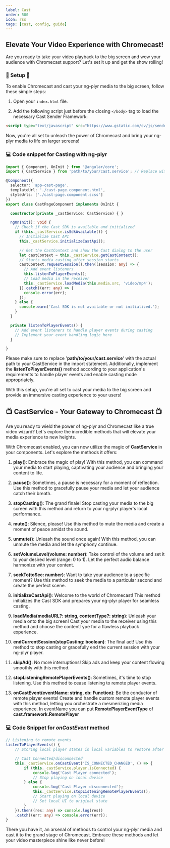 ```yaml
---
label: Cast
order: 500
icon: rss
tags: [cast, config, guide]
---
```

## Elevate Your Video Experience with Chromecast!
Are you ready to take your video playback to the big screen and wow your audience with Chromecast support? Let's set it up and get the show rolling!

### 🚀 Setup 🚀
To enable Chromecast and cast your ng-plyr media to the big screen, follow these simple steps:

1. Open your `index.html` file.

2. Add the following script just before the closing `</body>` tag to load the necessary Cast Sender Framework:

```html
<script type="text/javascript" src="https://www.gstatic.com/cv/js/sender/v1/cast_sender.js?loadCastFramework=1"></script>
```
Now, you're all set to unleash the power of Chromecast and bring your ng-plyr media to life on larger screens!

### 💻 Code snippet for Casting with ng-plyr

```ts
import { Component, OnInit } from '@angular/core';
import { CastService } from 'path/to/your/cast.service'; // Replace with the actual path to your CastService

@Component({
  selector: 'app-cast-page',
  templateUrl: './cast-page.component.html',
  styleUrls: ['./cast-page.component.scss']
})
export class CastPageComponent implements OnInit {

  constructor(private _castService: CastService) { }

  ngOnInit(): void {
    // Check if the Cast SDK is available and initialized
    if (this._castService.isSdkAvailable()) {
      // Initialize Cast API
      this._castService.initializeCastApi();

      // Get the CastContext and show the Cast dialog to the user
      let castContext = this._castService.getCastContext();
      // Starts media casting after session starts
      castContext.requestSession().then((session: any) => {
        // Add event listeners
        this.listenToPlayerEvents();
        // Load media in the receiver
        this._castService.loadMedia(this.media.src, 'video/mp4');
      }).catch((err: any) => {
        console.error(err);
      });
    } else {
      console.warn('Cast SDK is not available or not initialized.');
    }
  }

  private listenToPlayerEvents() {
    // Add event listeners to handle player events during casting
    // Implement your event handling logic here
  }

}
```
Please make sure to replace '**path/to/your/cast.service**' with the actual path to your CastService in the import statement. Additionally, implement the **listenToPlayerEvents()** method according to your application's requirements to handle player events and enable casting mode appropriately.

With this setup, you're all set to cast your media to the big screen and provide an immersive casting experience to your users!

## 📺 CastService - Your Gateway to Chromecast 📺
Are you ready to wield the power of ng-plyr and Chromecast like a true video wizard? Let's explore the incredible methods that will elevate your media experience to new heights.

With Chromecast enabled, you can now utilize the magic of **CastService** in your components. Let's explore the methods it offers:

1. **play()**: Embrace the magic of play! With this method, you can command your media to start playing, captivating your audience and bringing your content to life.

2. **pause()**: Sometimes, a pause is necessary for a moment of reflection. Use this method to gracefully pause your media and let your audience catch their breath.

3. **stopCasting()**: The grand finale! Stop casting your media to the big screen with this method and return to your ng-plyr player's local performance.

4. **mute()**: Silence, please! Use this method to mute the media and create a moment of peace amidst the sound.

5. **unmute()**: Unleash the sound once again! With this method, you can unmute the media and let the symphony continue.

6. **setVolumeLevel(volume: number)**: Take control of the volume and set it to your desired level (range: 0 to 1). Let the perfect audio balance harmonize with your content.

7. **seekTo(toSec: number)**: Want to take your audience to a specific moment? Use this method to seek the media to a particular second and create the perfect scene.

8. **initializeCastApi()**: Welcome to the world of Chromecast! This method initializes the Cast SDK and prepares your ng-plyr player for seamless casting.

9. **loadMedia(mediaURL?: string, contentType?: string)**: Unleash your media onto the big screen! Cast your media to the receiver using this method and choose the contentType for a flawless playback experience.

10. **endCurrentSession(stopCasting: boolean)**: The final act! Use this method to stop casting or gracefully end the current session with your ng-plyr player.

11. **skipAd()**: No more interruptions! Skip ads and keep your content flowing smoothly with this method.

12. **stopListeningRemotePlayerEvents()**: Sometimes, it's time to stop listening. Use this method to cease listening to remote player events.

13. **onCastEvent(eventName: string, cb: Function)**: Be the conductor of remote player events! Create and handle custom remote player events with this method, letting you orchestrate a mesmerizing media experience. In eventName you can put **RemotePlayerEventType** of **cast.framework.RemotePlayer**

### 💻 Code Snippet for *onCastEvent* method
```ts
// Listening to remote events
listenToPlayerEvents() {
    // Storing local player states in local variables to restore after receiver disconnects

    // Cast Connected/disconnected
    this._castService.onCastEvent('IS_CONNECTED_CHANGED', () => {
        if (this._castService.player.isConnected) {
            console.log('Cast Player connected');
            // Stop playing on local device
        } else {
            console.log('Cast Player disconnected');
            this._castService.stopListeningRemotePlayerEvents();
            // Start playing on local device
            // Set local UI to original state
        }
    }).then((res: any) => console.log(res))
    .catch((err: any) => console.error(err));
}
```

There you have it, an arsenal of methods to control your ng-plyr media and cast it to the grand stage of Chromecast. Embrace these methods and let your video masterpiece shine like never before!
